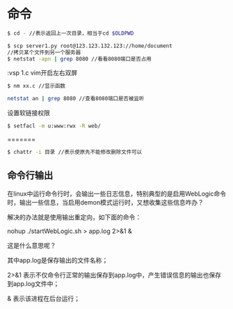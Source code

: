 # 命令

```bash
$ cd - //表示返回上一次目录，相当于cd $OLDPWD
```

```bash
$ scp server1.py root@123.123.132.123://home/document
//拷贝某个文件到另一个服务器 
$ netstat -apn | grep 8080 //看看8080端口是否占用	
```

:vsp 1.c vim开启左右双屏

```bash
$ nm xx.c //显示函数
```

```bash
netstat an | grep 8080 //查看8080端口是否被监听
```

设置软链接权限

```bash
$ setfacl -m u:www:rwx -R web/
```

=======
```bash
$ chattr -i 目录 //表示使原先不能修改删除文件可以
```

## 命令行输出

在linux中运行命令行时，会输出一些日志信息，特别典型的是启用WebLogic命令时，输出一些信息，当启用demon模式运行时，又想收集这些信息咋办？

解决的办法就是使用输出重定向，如下面的命令：

nohup ./startWebLogic.sh  >  app.log    2>&1     & 

这是什么意思呢？

其中app.log是保存输出的文件名称；

2>&1 表示不仅命令行正常的输出保存到app.log中，产生错误信息的输出也保存到app.log文件中；

& 表示该进程在后台运行；
